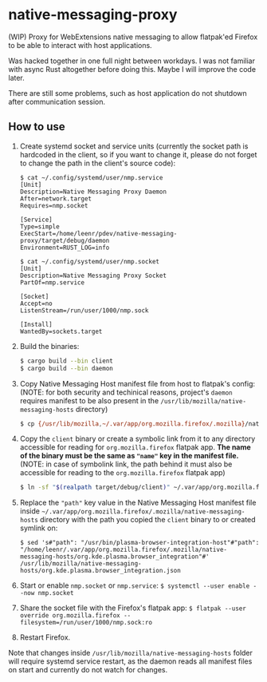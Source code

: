 # native-messaging-proxy
(WIP) Proxy for WebExtensions native messaging to allow flatpak'ed Firefox to be able to interact with host applications.

Was hacked together in one full night between workdays. I was not familiar with async Rust altogether before doing this.
Maybe I will improve the code later.

There are still some problems, such as host application do not shutdown after communication session.

## How to use

1. Create systemd socket and service units (currently the socket path is hardcoded in the client, so if you want to change it, please do not forget to change the path in the client's source code):
   ```
   $ cat ~/.config/systemd/user/nmp.service
   [Unit]
   Description=Native Messaging Proxy Daemon
   After=network.target
   Requires=nmp.socket
   
   [Service]
   Type=simple
   ExecStart=/home/leenr/pdev/native-messaging-proxy/target/debug/daemon
   Environment=RUST_LOG=info
   ```
   ```
   $ cat ~/.config/systemd/user/nmp.socket
   [Unit]
   Description=Native Messaging Proxy Socket
   PartOf=nmp.service
   
   [Socket]
   Accept=no
   ListenStream=/run/user/1000/nmp.sock
   
   [Install]
   WantedBy=sockets.target
   ```

2. Build the binaries:
   ```bash
   $ cargo build --bin client
   $ cargo build --bin daemon
   ```

3. Copy Native Messaging Host manifest file from host to flatpak's config:
   (NOTE: for both security and techinical reasons, project's `daemon` requires manifest to be also present in the `/usr/lib/mozilla/native-messaging-hosts` directory)
   ```bash
   $ cp {/usr/lib/mozilla,~/.var/app/org.mozilla.firefox/.mozilla}/native-messaging-hosts/org.kde.plasma.browser_integration.json
   ```

4. Copy the `client` binary or create a symbolic link from it to any directory accessible for reading for `org.mozilla.firefox` flatpak app. **The name of the binary must be the same as `"name"` key in the manifest file.**
   (NOTE: in case of symbolink link, the path behind it must also be accessible for reading to the `org.mozilla.firefox` flatpak app)
   ```bash
   $ ln -sf "$(realpath target/debug/client)" ~/.var/app/org.mozilla.firefox/.mozilla/native-messaging-hosts/org.kde.plasma.browser_integration
   ```

5. Replace the `"path"` key value in the Native Messaging Host manifest file inside `~/.var/app/org.mozilla.firefox/.mozilla/native-messaging-hosts` directory with the path you copied the `client` binary to or created symlink on:
   ```
   $ sed 's#"path": "/usr/bin/plasma-browser-integration-host"#"path": "/home/leenr/.var/app/org.mozilla.firefox/.mozilla/native-messaging-hosts/org.kde.plasma.browser_integration"#' /usr/lib/mozilla/native-messaging-hosts/org.kde.plasma.browser_integration.json
   ```

6. Start or enable `nmp.socket` or `nmp.service`: `$ systemctl --user enable --now nmp.socket`
7. Share the socket file with the Firefox's flatpak app: `$ flatpak --user override org.mozilla.firefox --filesystem=/run/user/1000/nmp.sock:ro`
8. Restart Firefox.

Note that changes inside `/usr/lib/mozilla/native-messaging-hosts` folder will require systemd service restart, as the daemon reads all manifest files on start and currently do not watch for changes.
